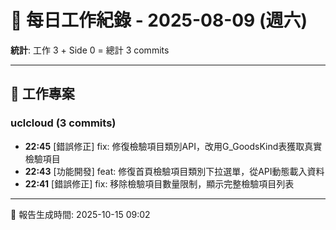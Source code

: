 # 📅 每日工作紀錄 - 2025-08-09 (週六)

**統計**: 工作 3 + Side 0 = 總計 3 commits

---

## 💼 工作專案

### uclcloud (3 commits)

- **22:45** [錯誤修正] fix: 修復檢驗項目類別API，改用G_GoodsKind表獲取真實檢驗項目
- **22:43** [功能開發] feat: 修復首頁檢驗項目類別下拉選單，從API動態載入資料
- **22:41** [錯誤修正] fix: 移除檢驗項目數量限制，顯示完整檢驗項目列表

---

📅 報告生成時間: 2025-10-15 09:02
